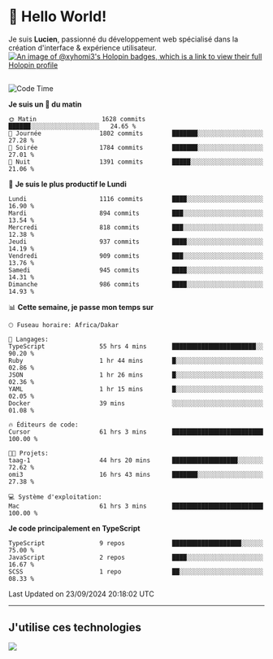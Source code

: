 # 👋 Hello World!

Je suis **Lucien**, passionné du développement web spécialisé dans la création d'interface & expérience utilisateur.
[![An image of @xyhomi3's Holopin badges, which is a link to view their full Holopin profile](https://holopin.me/xyhomi3)](https://holopin.io/@xyhomi3)

##

<!--START_SECTION:waka-->
![Code Time](http://img.shields.io/badge/Code%20Time-2%2C123%20hrs%2014%20mins-blue)

**Je suis un 🐤 du matin** 

```text
🌞 Matin                  1628 commits        ██████░░░░░░░░░░░░░░░░░░░   24.65 % 
🌆 Journée                1802 commits        ███████░░░░░░░░░░░░░░░░░░   27.28 % 
🌃 Soirée                 1784 commits        ███████░░░░░░░░░░░░░░░░░░   27.01 % 
🌙 Nuit                   1391 commits        █████░░░░░░░░░░░░░░░░░░░░   21.06 % 
```
📅 **Je suis le plus productif le Lundi** 

```text
Lundi                    1116 commits        ████░░░░░░░░░░░░░░░░░░░░░   16.90 % 
Mardi                    894 commits         ███░░░░░░░░░░░░░░░░░░░░░░   13.54 % 
Mercredi                 818 commits         ███░░░░░░░░░░░░░░░░░░░░░░   12.38 % 
Jeudi                    937 commits         ████░░░░░░░░░░░░░░░░░░░░░   14.19 % 
Vendredi                 909 commits         ███░░░░░░░░░░░░░░░░░░░░░░   13.76 % 
Samedi                   945 commits         ████░░░░░░░░░░░░░░░░░░░░░   14.31 % 
Dimanche                 986 commits         ████░░░░░░░░░░░░░░░░░░░░░   14.93 % 
```


📊 **Cette semaine, je passe mon temps sur** 

```text
🕑︎ Fuseau horaire: Africa/Dakar

💬 Langages: 
TypeScript               55 hrs 4 mins       ███████████████████████░░   90.20 % 
Ruby                     1 hr 44 mins        █░░░░░░░░░░░░░░░░░░░░░░░░   02.86 % 
JSON                     1 hr 26 mins        █░░░░░░░░░░░░░░░░░░░░░░░░   02.36 % 
YAML                     1 hr 15 mins        █░░░░░░░░░░░░░░░░░░░░░░░░   02.05 % 
Docker                   39 mins             ░░░░░░░░░░░░░░░░░░░░░░░░░   01.08 % 

🔥 Éditeurs de code: 
Cursor                   61 hrs 3 mins       █████████████████████████   100.00 % 

🐱‍💻 Projets: 
taag-1                   44 hrs 20 mins      ██████████████████░░░░░░░   72.62 % 
omi3                     16 hrs 43 mins      ███████░░░░░░░░░░░░░░░░░░   27.38 % 

💻 Système d'exploitation: 
Mac                      61 hrs 3 mins       █████████████████████████   100.00 % 
```

**Je code principalement en TypeScript** 

```text
TypeScript               9 repos             ███████████████████░░░░░░   75.00 % 
JavaScript               2 repos             ████░░░░░░░░░░░░░░░░░░░░░   16.67 % 
SCSS                     1 repo              ██░░░░░░░░░░░░░░░░░░░░░░░   08.33 % 
```




 Last Updated on 23/09/2024 20:18:02 UTC
<!--END_SECTION:waka-->
---

## J'utilise ces technologies

<p align="left">
  <a href="https://skillicons.dev">
    <img src="https://skillicons.dev/icons?i=ts,js,md,scss,tailwind,react,docker,express,astro,vite,nextjs,vercel,figma,ableton" />
  </a>
</p>

